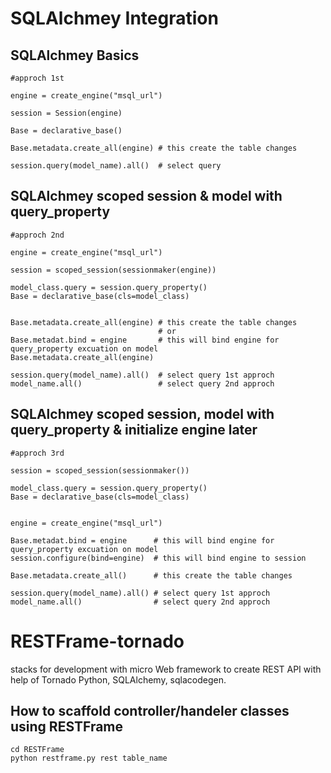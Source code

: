 # SQLAlchmey Integration

## SQLAlchmey Basics
```
#approch 1st

engine = create_engine("msql_url")

session = Session(engine)

Base = declarative_base()

Base.metadata.create_all(engine) # this create the table changes

session.query(model_name).all()  # select query

```

## SQLAlchmey scoped session & model with query_property
```
#approch 2nd

engine = create_engine("msql_url")

session = scoped_session(sessionmaker(engine))

model_class.query = session.query_property()
Base = declarative_base(cls=model_class)

 
Base.metadata.create_all(engine) # this create the table changes
                                 # or
Base.metadat.bind = engine       # this will bind engine for query_property excuation on model
Base.metadata.create_all(engine)

session.query(model_name).all()  # select query 1st approch
model_name.all()                 # select query 2nd approch

```

## SQLAlchmey scoped session, model with query_property & initialize engine later
```
#approch 3rd

session = scoped_session(sessionmaker())

model_class.query = session.query_property()
Base = declarative_base(cls=model_class)


engine = create_engine("msql_url")
 
Base.metadat.bind = engine      # this will bind engine for query_property excuation on model
session.configure(bind=engine)  # this will bind engine to session

Base.metadata.create_all()      # this create the table changes

session.query(model_name).all() # select query 1st approch
model_name.all()                # select query 2nd approch

```

# RESTFrame-tornado
stacks for development with micro Web framework to create REST API with help of Tornado Python, SQLAlchemy, sqlacodegen.
## How to scaffold controller/handeler classes using RESTFrame
```
cd RESTFrame
python restframe.py rest table_name
```

